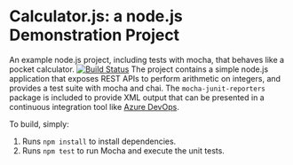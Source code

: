 Calculator.js: a node.js Demonstration Project
==============================================
An example node.js project, including tests with mocha, that behaves like
a pocket calculator.
[![Build Status](https://dev.azure.com/aaliraza1214/Integrating%20External%20Source%20Control%20with%20Azure%20Pipelines/_apis/build/status/aaliraza1214.calculator?branchName=master)](https://dev.azure.com/aaliraza1214/Integrating%20External%20Source%20Control%20with%20Azure%20Pipelines/_build/latest?definitionId=3&branchName=master)
The project contains a simple node.js application that exposes REST APIs
to perform arithmetic on integers, and provides a test suite with mocha
and chai.  The `mocha-junit-reporters` package is included to provide XML
output that can be presented in a continuous integration tool like
[Azure DevOps](https://azure.com/devops).

To build, simply:

1. Runs `npm install` to install dependencies.
2. Runs `npm test` to run Mocha and execute the unit tests.


